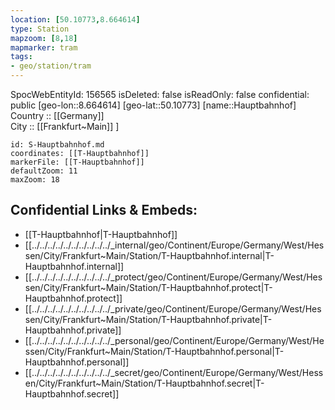 ```yaml
---
location: [50.10773,8.664614] 
type: Station 
mapzoom: [8,18] 
mapmarker: tram 
tags:
- geo/station/tram
---
```

SpocWebEntityId: 156565
isDeleted: false
isReadOnly: false
confidential: public
[geo-lon::8.664614] 
[geo-lat::50.10773] 
[name::Hauptbahnhof] 
Country :: [[Germany]]  
City :: [[Frankfurt~Main]] ] 


```leaflet
id: S-Hauptbahnhof.md
coordinates: [[T-Hauptbahnhof]] 
markerFile: [[T-Hauptbahnhof]] 
defaultZoom: 11 
maxZoom: 18
```


## Confidential Links & Embeds: 
- [[T-Hauptbahnhof|T-Hauptbahnhof]] 
- [[../../../../../../../../../../_internal/geo/Continent/Europe/Germany/West/Hessen/City/Frankfurt~Main/Station/T-Hauptbahnhof.internal|T-Hauptbahnhof.internal]] 
- [[../../../../../../../../../../_protect/geo/Continent/Europe/Germany/West/Hessen/City/Frankfurt~Main/Station/T-Hauptbahnhof.protect|T-Hauptbahnhof.protect]] 
- [[../../../../../../../../../../_private/geo/Continent/Europe/Germany/West/Hessen/City/Frankfurt~Main/Station/T-Hauptbahnhof.private|T-Hauptbahnhof.private]] 
- [[../../../../../../../../../../_personal/geo/Continent/Europe/Germany/West/Hessen/City/Frankfurt~Main/Station/T-Hauptbahnhof.personal|T-Hauptbahnhof.personal]] 
- [[../../../../../../../../../../_secret/geo/Continent/Europe/Germany/West/Hessen/City/Frankfurt~Main/Station/T-Hauptbahnhof.secret|T-Hauptbahnhof.secret]] 
